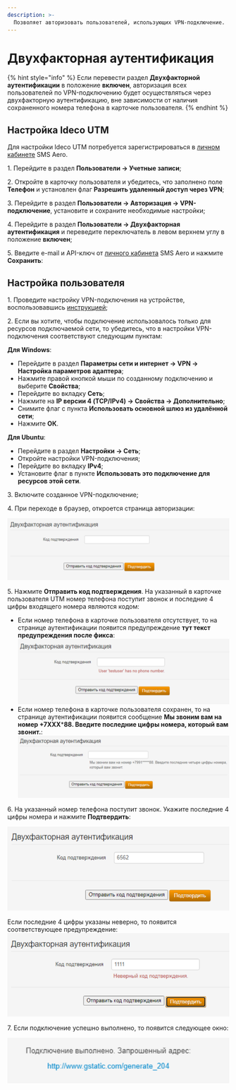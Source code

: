 ```yaml
---
description: >-
  Позволяет авторизовать пользователей, использующих VPN-подключение.
---
```


# Двухфакторная аутентификация

{% hint style="info" %}
Если перевести раздел **Двухфакторной аутентификации** в положение **включен**, авторизация всех пользователей по VPN-подключению будет осуществляться через двухфакторную аутентификацию, вне зависимости от наличия сохраненного номера телефона в карточке пользователя.
{% endhint %}

## Настройка Ideco UTM

Для настройки Ideco UTM потребуется зарегистрироваться в [личном кабинете](https://smsaero.ru/) SMS Aero. 

1\. Перейдите в раздел **Пользователи -> Учетные записи**;

2\. Откройте в карточку пользователя и убедитесь, что заполнено поле **Телефон** и установлен флаг **Разрешить удаленный доступ через VPN**;

3\. Перейдите в раздел **Пользователи -> Авторизация -> VPN-подключение**, установите и сохраните необходимые настройки;

4\. Перейдите в раздел **Пользователи -> Двухфакторная аутентификация** и переведите переключатель в левом верхнем углу в положение **включен**;

5\. Введите e-mail и API-ключ от [личного кабинета](https://smsaero.ru/) SMS Aero и нажмите **Сохранить**:

## Настройка пользователя

1\. Проведите настройку VPN-подключения на устройстве, воспользовавшись [инструкцией](../../recipes/popular-recipes/client-to-site/README.md);

2\. Если вы хотите, чтобы подключение использовалось только для ресурсов подключаемой сети, то убедитесь, что в настройки VPN-подключения соответствуют следующим пунктам:

**Для Windows**:
* Перейдите в раздел **Параметры сети и интернет -> VPN -> Настройка параметров адаптера**;
* Нажмите правой кнопкой мыши по созданному подключению и выберите **Свойства**;
* Перейдите во вкладку **Сеть**;
* Нажмите на **IP версии 4 (TCP/IPv4) -> Свойства -> Дополнительно**;
* Снимите флаг с пункта **Использовать основной шлюз из удалённой сети**;
* Нажмите **ОК**.

**Для Ubuntu**:
* Перейдите в раздел **Настройки -> Сеть**;
* Откройте настройки VPN-подключения;
* Перейдите во вкладку **IPv4**;
* Установите флаг в пункте **Использовать это подключение для ресурсов этой сети**.

3\. Включите созданное VPN-подключение;

4\. При переходе в браузер, откроется страница авторизации: 

![](../../.gitbook/assets/two-fac.png)

5\. Нажмите **Отправить код подтверждения**. На указанный в карточке пользователя UTM номер телефона поступит звонок и последние 4 цифры входящего номера являются кодом:
* Если номер телефона в карточке пользователя отсутствует, то на странице аутентификации появится предупреждение **тут текст предупреждения после фикса**:
  ![](../../.gitbook/assets/two-fac1.png)
* Если номер телефона в карточке пользователя сохранен, то на странице аутентификации появится сообщение **Мы звоним вам на номер +7ХХХ*****88. Введите последние цифры номера, который вам звонит.**:
  ![](../../.gitbook/assets/two-fac2.png)

6\. На указанный номер телефона поступит звонок. Укажите последние 4 цифры номера и нажмите **Подтвердить**:

![](../../.gitbook/assets/two-fac5.png)

Если последние 4 цифры указаны неверно, то появится соответствующее предупреждение:
  ![](../../.gitbook/assets/two-fac4.png)

7\. Если подключение успешно выполнено, то появится следующее окно:

![](../../.gitbook/assets/two-fac3.png)